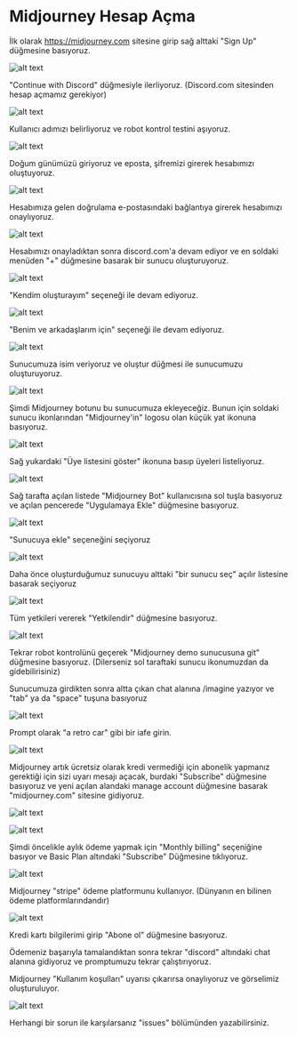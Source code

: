 
# Midjourney Hesap Açma

İlk olarak https://midjourney.com sitesine girip sağ alttaki "Sign Up" düğmesine basıyoruz.

![alt text](../gorseller/midjourney-1.png)

"Continue with Discord" düğmesiyle ilerliyoruz. (Discord.com sitesinden hesap açmamız gerekiyor)

![alt text](../gorseller/midjourney-2.png)

Kullanıcı adımızı belirliyoruz ve robot kontrol testini aşıyoruz.

![alt text](../gorseller/midjourney-3.png)

Doğum günümüzü giriyoruz ve eposta, şifremizi girerek hesabımızı oluştuyoruz.

![alt text](../gorseller/midjourney-4.png)

Hesabımıza gelen doğrulama e-postasındaki bağlantıya girerek hesabımızı onaylıyoruz.

![alt text](../gorseller/midjourney-5.png)

Hesabımızı onayladıktan sonra discord.com'a devam ediyor ve en soldaki menüden "+" düğmesine basarak bir sunucu oluşturuyoruz.

![alt text](../gorseller/midjourney-6.png)

"Kendim oluşturayım" seçeneği ile devam ediyoruz.

![alt text](../gorseller/midjourney-7.png)

"Benim ve arkadaşlarım için" seçeneği ile devam ediyoruz.

![alt text](../gorseller/midjourney-8.png)

Sunucumuza isim veriyoruz ve oluştur düğmesi ile sunucumuzu oluşturuyoruz. 

![alt text](../gorseller/midjourney-9.png)

Şimdi Midjourney botunu bu sunucumuza ekleyeceğiz.
Bunun için soldaki sunucu ikonlarından "Midjourney'in" logosu olan küçük yat ikonuna basıyoruz.

![alt text](../gorseller/midjourney-10.png)

Sağ yukardaki "Üye listesini göster" ikonuna basıp üyeleri listeliyoruz.

![alt text](../gorseller/midjourney-11.png)

Sağ tarafta açılan listede "Midjourney Bot" kullanıcısına sol tuşla basıyoruz ve açılan pencerede "Uygulamaya Ekle" düğmesine basıyoruz.

![alt text](../gorseller/midjourney-12.png)

"Sunucuya ekle" seçeneğini seçiyoruz

![alt text](../gorseller/midjourney-13.png)

Daha önce oluşturduğumuz sunucuyu alttaki "bir sunucu seç" açılır listesine basarak seçiyoruz

![alt text](../gorseller/midjourney-15.png)

Tüm yetkileri vererek "Yetkilendir" düğmesine basıyoruz. 

![alt text](../gorseller/midjourney-16.png)

Tekrar robot kontrolünü geçerek "Midjourney demo sunucusuna git" düğmesine basıyoruz. (Dilerseniz sol taraftaki sunucu ikonumuzdan da gidebilirisiniz)

Sunucumuza girdikten sonra altta çıkan chat alanına /imagine yazıyor ve "tab" ya da "space" tuşuna basıyoruz

![alt text](../gorseller/midjourney-17.png)

Prompt olarak "a retro car" gibi bir iafe girin.

![alt text](../gorseller/midjourney-18.png)

Midjourney artık ücretsiz olarak kredi vermediği için abonelik yapmanız gerektiği için sizi uyarı mesajı açacak, burdaki "Subscribe" düğmesine basıyoruz ve yeni açılan alandaki manage account düğmesine basarak "midjourney.com" sitesine gidiyoruz.

![alt text](../gorseller/midjourney-19.png)

![alt text](../gorseller/midjourney-20.png)

Şimdi öncelikle aylık ödeme yapmak için "Monthly billing" seçeniğine basıyor ve Basic Plan altındaki "Subscribe" Düğmesine tıklıyoruz.

![alt text](../gorseller/midjourney-21.png)

Midjourney "stripe" ödeme platformunu kullanıyor. (Dünyanın en bilinen ödeme platformlarındandır)

![alt text](../gorseller/midjourney-22.png)

Kredi kartı bilgilerimi girip "Abone ol" düğmesine basıyoruz.

Ödemeniz başarıyla tamalandıktan sonra tekrar "discord" altındaki chat alanına gidiyoruz ve promptumuzu tekrar çalıştırıyoruz.

Midjourney "Kullanım koşulları" uyarısı çıkarırsa onaylıyoruz ve görselimiz oluşturuluyor.

![alt text](../gorseller/midjourney-23.png)

Herhangi bir sorun ile karşılarsanız "issues" bölümünden yazabilirsiniz.













